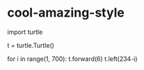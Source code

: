 cool-amazing-style
==================
import turtle

t = turtle.Turtle()


for i in range(1, 700):
	t.forward(6)
	t.left(234-i)
